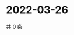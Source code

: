 # 2022-03-26

共 0 条

<!-- BEGIN WEIBO -->
<!-- 最后更新时间 Sat Mar 26 2022 16:17:15 GMT+0800 (China Standard Time) -->

<!-- END WEIBO -->
